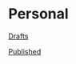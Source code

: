 # Personal

[Drafts](Drafts%20b1844afc574d4f8197bf3d18b0163cd2.md)

[Published](Published%20f703b84b25c34b0fbca5e52456c5fba6.md)
